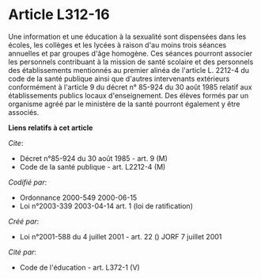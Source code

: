 # Article L312-16

Une information et une éducation à la sexualité sont dispensées dans les écoles, les collèges et les lycées à raison d'au
moins trois séances annuelles et par groupes d'âge homogène. Ces séances pourront associer les personnels contribuant à la
mission de santé scolaire et des personnels des établissements mentionnés au premier alinéa de l'article L. 2212-4 du code de
la santé publique ainsi que d'autres intervenants extérieurs conformément à l'article 9 du décret n° 85-924 du 30 août 1985
relatif aux établissements publics locaux d'enseignement. Des élèves formés par un organisme agréé par le ministère de la
santé pourront également y être associés.

**Liens relatifs à cet article**

_Cite_:

  - Décret n°85-924 du 30 août 1985 - art. 9 (M)
  - Code de la santé publique - art. L2212-4 (M)

_Codifié par_:

  - Ordonnance 2000-549 2000-06-15
  - Loi n°2003-339 2003-04-14 art. 1 (loi de ratification)

_Créé par_:

  - Loi n°2001-588 du 4 juillet 2001 - art. 22 () JORF 7 juillet 2001

_Cité par_:

  - Code de l'éducation - art. L372-1 (V)
